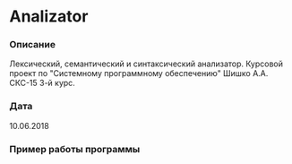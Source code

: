 # Analizator
### Описание
Лексический, семантический и синтаксический анализатор. Курсовой проект по "Системному программному обеспечению" Шишко А.А. СКС-15 3-й курс.
### Дата
10.06.2018
### Пример работы программы
